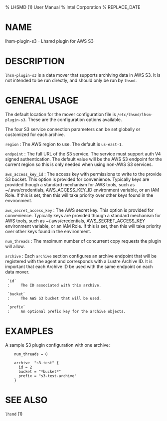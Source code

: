 % LHSMD (1) User Manual
% Intel Corporation
% REPLACE_DATE

# NAME

lhsm-plugin-s3 - Lhsmd plugin for AWS S3

# DESCRIPTION

`lhsm-plugin-s3` is a data mover that supports archiving data in AWS S3. It is not intended
to be run directly, and should only be run by `lhsmd`. 

# GENERAL USAGE

The default location for the mover configuration file is `/etc/lhsmd/lhsm-plugin-s3`.
These are the configuration options available.

The four S3 service connection parameters can be set globally or customized for each
archive.

`region`
:     The AWS region to use. The default is `us-east-1`.

`endpoint`
:     The full URL of the S3 service. The service must support auth V4 signed
      authentication. The default value will be the AWS S3 endpoint for the
      current region so this is only needed when using non-AWS S3 services.

`aws_access_key_id`
:      The access key with permissions to write to the provide S3
       bucket. This option is provided for convenience. Typically keys are
       provided though a standard mechanism for AWS tools, such as
       ~/.aws/credentials, AWS_ACCESS_KEY_ID environment variable, or
       an IAM Role. If this is set, then this will take priority over
       other keys found in the environment.

`aws_secret_access_key`
:      The AWS secret key. This option is provided for convenience. Typically keys are
       provided though a standard mechanism for AWS  tools, such as ~/.aws/credentials,
       AWS_SECRET_ACCESS_KEY environment variable, or an IAM Role. If this is set, then
       this will take priority over other keys found in the environment.



`num_threads`
:     The maximum number of concurrent copy requests the plugin will allow.

`archive`
:    Each `archive` section configures an archive endpoint that will be registered with the agent
     and corresponds with a Lustre Archive ID. It is important that each Archive ID be used with the
     same endpoint on each data mover.

     `id`
     :     The ID associated with this archive.

     `bucket`
     :     The AWS S3 bucket that will be used.

     `prefix`
     :     An optional prefix key for the archive objects.

# EXAMPLES

A sample S3 plugin configuration with one archive:

        num_threads = 8

        archive  "s3-test" {
          id = 2
          bucket = "*bucket*"
          prefix = "s3-test-archive"
        }

# SEE ALSO

`lhsmd` (1)
